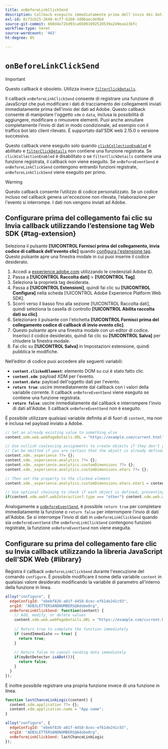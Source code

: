 ```yaml
---
title: onBeforeLinkClickSend
description: Callback eseguito immediatamente prima dell'invio dei dati di tracciamento dei collegamenti.
exl-id: 8c73cb25-2648-4cf7-b160-3d06aecde9b4
source-git-commit: 660d4e72bd93ca65001092520539a249eae23bfc
workflow-type: tm+mt
source-wordcount: '463'
ht-degree: 0%

---
```



# `onBeforeLinkClickSend`

>[!IMPORTANT]
>
>Questo callback è obsoleto. Utilizza invece [`filterClickDetails`](clickcollection.md).

Il callback `onBeforeLinkClickSend` consente di registrare una funzione di JavaScript che può modificare i dati di tracciamento dei collegamenti inviati immediatamente prima dell&#39;invio dei dati ad Adobe. Questo callback consente di manipolare l&#39;oggetto `xdm` o `data`, inclusa la possibilità di aggiungere, modificare o rimuovere elementi. Puoi anche annullare completamente l’invio di dati in modo condizionale, ad esempio con il traffico bot lato client rilevato. È supportato dall’SDK web 2.15.0 o versione successiva.

Questo callback viene eseguito solo quando [`clickCollectionEnabled`](clickcollectionenabled.md) è abilitato e [`filterClickDetails`](clickcollection.md) non contiene una funzione registrata. Se `clickCollectionEnabled` è disabilitato o se `filterClickDetails` contiene una funzione registrata, il callback non viene eseguito. Se `onBeforeEventSend` e `onBeforeLinkClickSend` contengono entrambi funzioni registrate, `onBeforeLinkClickSend` viene eseguito per primo.

>[!WARNING]
>
>Questo callback consente l’utilizzo di codice personalizzato. Se un codice incluso nel callback genera un&#39;eccezione non rilevata, l&#39;elaborazione per l&#39;evento si interrompe. I dati non vengono inviati ad Adobe.

## Configurare prima del collegamento fai clic su Invia callback utilizzando l’estensione tag Web SDK {#tag-extension}

Seleziona il pulsante **[!UICONTROL Fornisci prima del collegamento, invia codice di callback dell&#39;evento clic]** quando [configura l&#39;estensione tag](/help/tags/extensions/client/web-sdk/web-sdk-extension-configuration.md). Questo pulsante apre una finestra modale in cui puoi inserire il codice desiderato.

1. Accedi a [experience.adobe.com](https://experience.adobe.com) utilizzando le credenziali Adobe ID.
1. Passa a **[!UICONTROL Raccolta dati]** > **[!UICONTROL Tag]**.
1. Seleziona la proprietà tag desiderata.
1. Passa a **[!UICONTROL Estensioni]**, quindi fai clic su **[!UICONTROL Configura]** nella scheda [!UICONTROL Adobe Experience Platform Web SDK].
1. Scorri verso il basso fino alla sezione [!UICONTROL Raccolta dati], quindi seleziona la casella di controllo **[!UICONTROL Abilita raccolta dati su clic]**.
1. Selezionare il pulsante con l&#39;etichetta **[!UICONTROL Fornisci prima del collegamento codice di callback di invio evento clic]**.
1. Questo pulsante apre una finestra modale con un editor di codice. Inserisci il codice desiderato, quindi fai clic su **[!UICONTROL Salva]** per chiudere la finestra modale.
1. Fai clic su **[!UICONTROL Salva]** in Impostazioni estensione, quindi pubblica le modifiche.

Nell’editor di codice puoi accedere alle seguenti variabili:

* **`content.clickedElement`**: elemento DOM su cui è stato fatto clic.
* **`content.xdm`**: payload XDM per l&#39;evento.
* **`content.data`**: payload dell&#39;oggetto dati per l&#39;evento.
* **`return true`**: uscire immediatamente dal callback con i valori della variabile corrente. Il callback `onBeforeEventSend` viene eseguito se contiene una funzione registrata.
* **`return false`**: uscire immediatamente dal callback e interrompere l&#39;invio di dati all&#39;Adobe. Il callback `onBeforeEventSend` non è eseguito.

È possibile utilizzare qualsiasi variabile definita al di fuori di `content`, ma non è inclusa nel payload inviato a Adobe.

```js
// Set an already existing value to something else
content.xdm.web.webPageDetails.URL = "https://example.com/current.html";

// Use nullish coalescing assignments to create objects if they don't yet exist, preventing undefined errors. 
// Can be omitted if you are certain that the object is already defined
content.xdm._experience ??= {};
content.xdm._experience.analytics ??= {};
content.xdm._experience.analytics.customDimensions ??= {};
content.xdm._experience.analytics.customDimensions.eVars ??= {};

// Then set the property to the clicked element
content.xdm._experience.analytics.customDimensions.eVars.eVar1 = content.clickedElement;

// Use optional chaining to check if each object is defined, preventing undefined errors
if(content.xdm.web?.webInteraction?.type === "other") content.xdm.web.webInteraction.type = "download";
```

Analogamente a [`onBeforeEventSend`](onbeforeeventsend.md), è possibile `return true` per completare immediatamente la funzione o `return false` per interrompere l&#39;invio di dati all&#39;Adobe. Se si interrompe l&#39;invio di dati in `onBeforeLinkClickSend` quando sia `onBeforeEventSend` che `onBeforeLinkClickSend` contengono funzioni registrate, la funzione `onBeforeEventSend` non viene eseguita.

## Configurare su prima del collegamento fare clic su Invia callback utilizzando la libreria JavaScript dell&#39;SDK Web {#library}

Registra il callback `onBeforeLinkClickSend` durante l&#39;esecuzione del comando `configure`. È possibile modificare il nome della variabile `content` in qualsiasi valore desiderato modificando la variabile di parametro all&#39;interno della funzione in linea.

```js
alloy("configure", {
  edgeConfigId: "ebebf826-a01f-4458-8cec-ef61de241c93",
  orgId: "ADB3LETTERSANDNUMBERS@AdobeOrg",
  onBeforeLinkClickSend: function(content) {
    // Add, modify, or delete values
    content.xdm.web.webPageDetails.URL = "https://example.com/current.html";
    
    // Return true to complete the function immediately
    if (sendImmediate == true) {
      return true;
    }
    
    // Return false to cancel sending data immediately
    if(myBotDetector.isABot()){
      return false;
    }
  }
});
```

È inoltre possibile registrare una propria funzione invece di una funzione in linea.

```js
function lastChanceLinkLogic(content) {
  content.xdm.application ??= {};
  content.xdm.application.name = "App name";
}

alloy("configure", {
  edgeConfigId: "ebebf826-a01f-4458-8cec-ef61de241c93",
  orgId: "ADB3LETTERSANDNUMBERS@AdobeOrg",
  onBeforeLinkClickSend: lastChanceLinkLogic
});    
```
